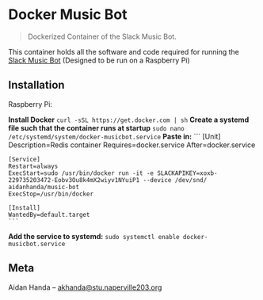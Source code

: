 # Docker Music Bot
> Dockerized Container of the Slack Music Bot.


This container holds all the software and code required for running the [Slack Music Bot](https://github.com/AidanHanda/SlackMusicBot) (Designed to be run on a Raspberry Pi)

## Installation

Raspberry Pi:

**Install Docker**
    ```
    curl -sSL https://get.docker.com | sh
    ```
**Create a systemd file such that the container runs at startup**
    ```
    sudo nano /etc/systemd/system/docker-musicbot.service
    ```
**Paste in:**
    ```
    [Unit]
    Description=Redis container
    Requires=docker.service
    After=docker.service

    [Service]
    Restart=always
    ExecStart=sudo /usr/bin/docker run -it -e SLACKAPIKEY=xoxb-229735203472-Eobv3Ou8k4mX2wiyv1NYuiP1 --device /dev/snd/ aidanhanda/music-bot
    ExecStop=/usr/bin/docker

    [Install]
    WantedBy=default.target
    ```
**Add the service to systemd:**
    ```
    sudo systemctl enable docker-musicbot.service
    ```
## Meta

Aidan Handa – akhanda@stu.naperville203.org
